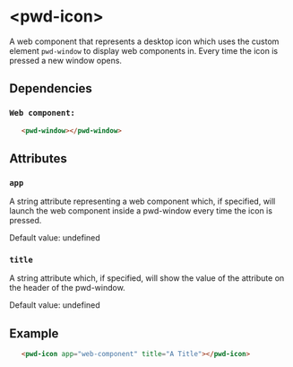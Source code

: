 # &lt;pwd-icon&gt;

A web component that represents a desktop icon which uses the custom element `pwd-window` to display web components in. Every time the icon is pressed a new window opens.

## Dependencies

### `Web component:`
```html
   <pwd-window></pwd-window>
```

## Attributes

### `app`
A string attribute representing a web component which, if specified, will launch the web component inside a pwd-window every time the icon is pressed.

Default value: undefined

### `title`
A string attribute which, if specified, will show the value of the attribute on the header of the pwd-window.

Default value: undefined

## Example
```html
   <pwd-icon app="web-component" title="A Title"></pwd-icon>
```